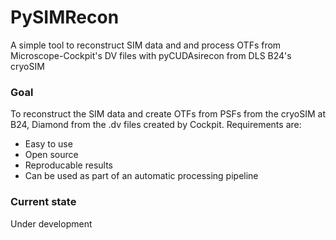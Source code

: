 # PySIMRecon

A simple tool to reconstruct SIM data and and process OTFs from Microscope-Cockpit's DV files with pyCUDAsirecon from DLS B24's cryoSIM

### Goal

To reconstruct the SIM data and create OTFs from PSFs from the cryoSIM at B24, Diamond from the .dv files created by Cockpit. Requirements are:

- Easy to use
- Open source
- Reproducable results
- Can be used as part of an automatic processing pipeline

### Current state

Under development
